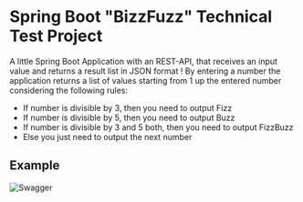 # Spring Boot "BizzFuzz" Technical Test Project

A little Spring Boot Application with an REST-API, that receives an input value and returns a result list in JSON format !
By entering a number the application returns a list of values starting from 1 up the entered number considering the following rules:

* If number is divisible by 3, then you need to output Fizz
* If number is divisible by 5, then you need to output Buzz
* If number is divisible by 3 and 5 both, then you need to output FizzBuzz
* Else you just need to output the next number
## Example
![Swagger](https://i.imgur.com/EkZI7XT.png)
